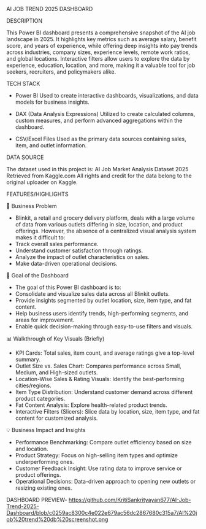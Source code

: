 AI JOB TREND 2025 DASHBOARD

DESCRIPTION

This Power BI dashboard presents a comprehensive snapshot of the AI job landscape in 2025. It highlights key metrics such as average salary, benefit score, and years of experience, while offering deep insights into pay trends across industries, company sizes, experience levels, remote work ratios, and global locations. Interactive filters allow users to explore the data by experience, education, location, and more, making it a valuable tool for job seekers, recruiters, and policymakers alike.

TECH STACK

* Power BI
Used to create interactive dashboards, visualizations, and data models for business insights.

* DAX (Data Analysis Expressions)
Utilized to create calculated columns, custom measures, and perform advanced aggregations within the dashboard.

* CSV/Excel Files
Used as the primary data sources containing sales, item, and outlet information.


DATA SOURCE

The dataset used in this project is:
AI Job Market Analysis Dataset 2025
Retrieved from Kaggle.com
All rights and credit for the data belong to the original uploader on Kaggle.


FEATURES/HIGHLIGHTS

🏢 Business Problem
* Blinkit, a retail and grocery delivery platform, deals with a large volume of data from various outlets differing in size, location, and product offerings. However, the absence of a centralized visual analysis system makes it difficult to:
* Track overall sales performance.
* Understand customer satisfaction through ratings.
* Analyze the impact of outlet characteristics on sales.
* Make data-driven operational decisions.

🎯 Goal of the Dashboard
* The goal of this Power BI dashboard is to:
* Consolidate and visualize sales data across all Blinkit outlets.
* Provide insights segmented by outlet location, size, item type, and fat content.
* Help business users identify trends, high-performing segments, and areas for improvement.
* Enable quick decision-making through easy-to-use filters and visuals.

📊 Walkthrough of Key Visuals (Briefly)
* KPI Cards: Total sales, item count, and average ratings give a top-level summary.
* Outlet Size vs. Sales Chart: Compares performance across Small, Medium, and High-sized outlets.
* Location-Wise Sales & Rating Visuals: Identify the best-performing cities/regions.
* Item Type Distribution: Understand customer demand across different product categories.
* Fat Content Analysis: Explore health-related product trends.
* Interactive Filters (Slicers): Slice data by location, size, item type, and fat content for customized analysis.

💡 Business Impact and Insights
* Performance Benchmarking: Compare outlet efficiency based on size and location.
* Product Strategy: Focus on high-selling item types and optimize underperforming ones.
* Customer Feedback Insight: Use rating data to improve service or product offerings.
* Operational Decisions: Data-driven approach to opening new outlets or resizing existing ones.


DASHBOARD PREVIEW-
https://github.com/KritiSankrityayan677/AI-Job-Trend-2025-Dashboard/blob/c0259ac8300c4e022e679ac56dc2867680c315a7/AI%20job%20trend%20db%20screenshot.png

